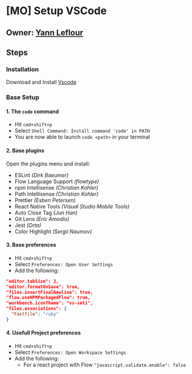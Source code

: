 # [MO] Setup VSCode

## Owner: [Yann Leflour](https://github.com/yleflour)
## Steps

### Installation
Download and Install [Vscode](https://code.visualstudio.com/)

### Base Setup

#### 1. The `code` command

- Hit `cmd+shift+p`
- Select `Shell Command: Install command 'code' in PATH`
- You are now able to launch `code <path>` in your terminal

#### 2. Base plugins

Open the plugins menu and install:

- ESLint *(Dirk Baeumer)*
- Flow Language Support *(flowtype)*
- npm Intellisense *(Christian Kohler)*
- Path Intellisense *(Christian Kohler)*
- Prettier *(Esben Petersen)*
- React Native Tools *(Visual Studio Mobile Tools)*
- Auto Close Tag *(Jun Han)*
- Git Lens *(Eric Amodio)*
- Jest *(Orta)*
- Color Highlight *(Sergii Naumov)*

#### 3. Base preferences

- Hit `cmd+shift+p`
- Select `Preferences: Open User Settings`
- Add the following:
```json
"editor.tabSize": 2,
"editor.formatOnSave": true,
"files.insertFinalNewline": true,
"flow.useNPMPackagedFlow": true,
"workbench.iconTheme": "vs-seti",
"files.associations": {
  "Fastfile": "ruby"
}
```

#### 4. Usefull Project preferences

- Hit `cmd+shift+p`
- Select `Preferences: Open Workspace Settings`
- Add the following:
  - For a react project with Flow `"javascript.validate.enable": false`
